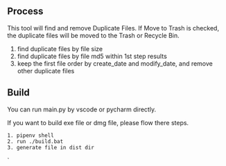 ## Process

This tool will find and remove Duplicate Files. If Move to Trash is checked, the duplicate files will be moved to the Trash or Recycle Bin.

1. find duplicate files by file size
2. find duplicate files by file md5 within 1st step results
3. keep the first file order by create_date and modify_date, and remove other duplicate files





## Build

You can run main.py by vscode or pycharm directly. 

If you want to build exe file or dmg file, please flow there steps.

```
1. pipenv shell
2. run ./build.bat
3. generate file in dist dir
```

`
